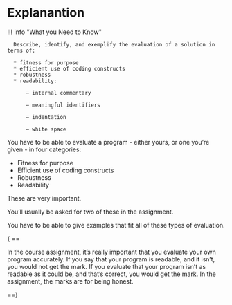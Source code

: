 # Explanantion

!!! info "What you Need to Know"
      
      Describe, identify, and exemplify the evaluation of a solution in terms of:
      
      * fitness for purpose
      * efficient use of coding constructs
      * robustness
      * readability:
      
          — internal commentary
          
          — meaningful identifiers
          
          — indentation
          
          — white space
          
You have to be able to evaluate a program - either yours, or one you’re given - in four categories:

* Fitness for purpose
* Efficient use of coding constructs
* Robustness
* Readability

These are very important. 

You’ll usually be asked for two of these in the assignment. 

You have to be able to give examples that fit all of these types of evaluation.

{ == 

In the course assignment, it’s really important that you evaluate your own program accurately. If you say that your program is readable, and it isn’t, you would not get the mark. If you evaluate that your program isn’t as readable as it could be, and that’s correct, you would get the mark. In the assignment, the marks are for being honest. 

==}


